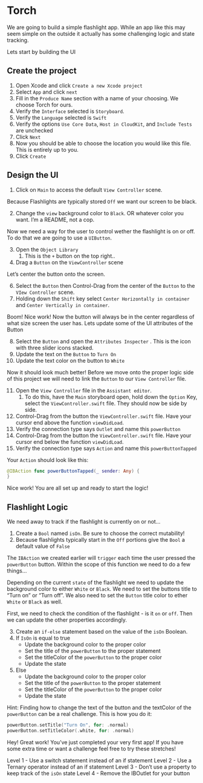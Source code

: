 # Torch
We are going to build a simple flashlight app. While an app like this may seem simple on the outside it actually has some challenging logic and state tracking. 

Lets start by building the UI

## Create the project
1. Open Xcode and click `Create a new Xcode project`
2. Select `App` and click `next`
3. Fill in the `Produce Name` section with a name of your choosing. We choose Torch for ours.
4. Verify the `Interface` selected is `Storyboard`. 
5. Verify the `Language` selected is `Swift`
6. Verify the options `Use Core Data`, `Host in CloudKit`, and `Include Tests` are unchecked
7. Click `Next`
8. Now you should be able to choose the location you would like this file. This is entirely up to you.
9. Click `Create`

## Design the UI
1. Click on `Main` to access the default `View Controller` scene. 

Because Flashlights are typically stored `Off` we want our screen to be black.

2. Change the `view` background color to `Black`.  OR whatever color you want. I’m a README, not a cop. 

Now we need a way for the user to control wether the flashlight is on or off. To do that we are going to use a `UIButton`. 

3. Open the `Object Library` 
	1. This is the `+` button on the top right..
4. Drag a `Button` on the `ViewController` scene

Let’s center the button onto the screen. 

6. Select the `Button` then Control-Drag from the center of the `Button` to the `VIew Controller` scene. 
7. Holding down the `Shift` key select `Center Horizontally in container` and `Center Vertically in container`.

Boom! Nice work! Now the button will always be in the center regardless of what size screen the user has. Lets update some of the UI attributes of the Button

8. Select the `Button` and open the `Attributes Inspecter` . This is the icon with three slider icons stacked.
9. Update the text on the `Button` to `Turn On`
10. Update the text color on the button to `White`

Now it should look much better! Before we move onto the proper logic side of this project we will need to link the `Button`  to our `View Controller` file. 

11. Open the `View Controller` file in the `Assistant editor`.
	1. To do this, have the `Main` storyboard open, hold down the `Option` Key, select the `ViewController.swift` file. They should now be side by side.
12. Control-Drag from the button the `ViewController.swift` file. Have your cursor end above the function `viewDidLoad`. 
13. Verify the connection type says `Outlet` and name this `powerButton`
14. Control-Drag from the button the `ViewController.swift` file. Have your cursor end below the function `viewDidLoad`. 
15. Verify the connection type says `Action` and name this `powerButtonTapped`

Your `Action` should look like this:

``` swift
@IBAction func powerButtonTapped(_ sender: Any) {
}
```

Nice work! You are all set up and ready to start the logic!

## Flashlight Logic
We need away to track if the flashlight is currently on or not…

1. Create a `Bool` named `isOn`. Be sure to choose the correct mutability! 
2. Because flashlights typically start in the `Off` portions give the `Bool` a default value of `False`

The `IBAction` we created earlier will `trigger` each time the user pressed the `powerButton` button.  Within the scope of this function we need to do a few things…

Depending on the current `state` of the flashlight we need to update the background color to either `White` or `Black`. We need to set the buttons title to “Turn on” or “Turn off”. We also need to set the `Button` title color to ether `White` or `Black` as well. 

First, we need to check the condition of the flashlight -  is it `on` or `off`.  Then we can update the other properties accordingly. 

3. Create an `if-else` statement based on the value of the `isOn` Boolean.
4. If `IsOn` is equal to true
	* Update the background color to the proper color
	* Set the title of the `powerButton` to  the proper statement
	* Set the titleColor of the `powerButton` to the proper color
	* Update the state
5. Else 
	* Update the background color to the proper color
	* Set the title of the `powerButton` to  the proper statement
	* Set the titleColor of the `powerButton` to the proper color
	* Update the state

Hint: Finding how to change  the text of the button and the textColor of the `powerButton` can be a real challenge. This is how you do it:
``` swift
powerButton.setTitle("Turn On", for: .normal)
powerButton.setTitleColor(.white, for: .normal)
```

Hey! Great work! You’ve just completed your very first app! If you have some extra time or want a challenge feel free to try these stretches!

Level 1 - Use a switch statement instead of an if statement
Level 2 -  Use a Ternary operator instead of an if statement
Level 3 - Don’t use a property to keep track of the `isOn` state
Level 4 -  Remove the IBOutlet for your button
